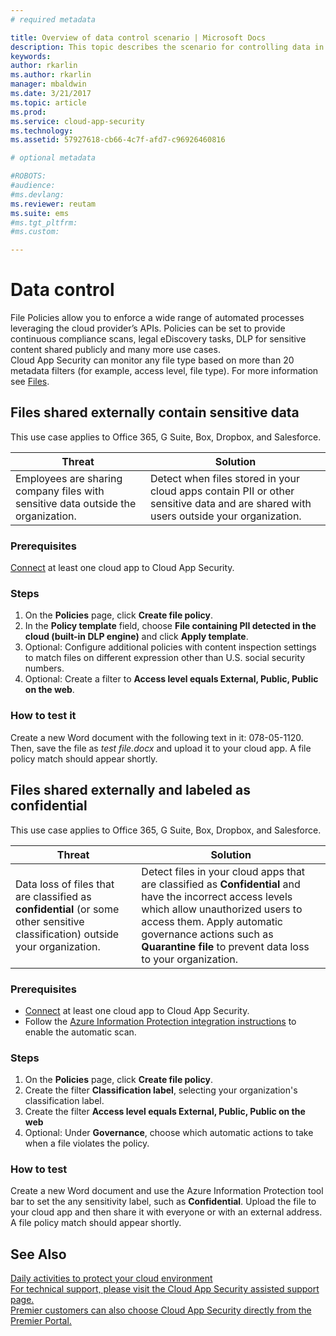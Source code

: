 ```yaml
---
# required metadata

title: Overview of data control scenario | Microsoft Docs
description: This topic describes the scenario for controlling data in your cloud environment.
keywords:
author: rkarlin
ms.author: rkarlin
manager: mbaldwin
ms.date: 3/21/2017
ms.topic: article
ms.prod:
ms.service: cloud-app-security
ms.technology:
ms.assetid: 57927618-cb66-4c7f-afd7-c96926460816

# optional metadata

#ROBOTS:
#audience:
#ms.devlang:
ms.reviewer: reutam
ms.suite: ems
#ms.tgt_pltfrm:
#ms.custom:

---
```


# Data control  
File Policies allow you to enforce a wide range of automated processes leveraging the cloud provider’s APIs. Policies can be set to provide continuous compliance scans, legal eDiscovery tasks, DLP for sensitive content shared publicly and many more use cases.  
Cloud App Security can monitor any file type based on more than 20 metadata filters (for example, access level, file type). For more information see [Files](file-filters.md).
 
## Files shared externally contain sensitive data

This use case applies to Office 365, G Suite, Box, Dropbox, and Salesforce.

**Threat**|**Solution**
----|----
|Employees are sharing company files with sensitive data outside the organization.|Detect when files stored in your cloud apps contain PII or other sensitive data and are shared with users outside your organization.|

### Prerequisites

[Connect](enable-instant-visibility-protection-and-governance-actions-for-your-apps.md) at least one cloud app to Cloud App Security.

### Steps

1.	On the **Policies** page, click **Create file policy**. 
2.	In the **Policy template** field, choose **File containing PII detected in the cloud (built-in DLP engine)** and click **Apply template**.
3.	Optional: Configure additional policies with content inspection settings to match files on different expression other than U.S. social security numbers.
4.	Optional: Create a filter to **Access level equals External, Public, Public on the web**. 

### How to test it

Create a new Word document with the following text in it: 078-05-1120. Then, save the file as *test file.docx* and upload it to your cloud app. A file policy match should appear shortly. 

## Files shared externally and labeled as confidential

This use case applies to Office 365, G Suite, Box, Dropbox, and Salesforce.

**Threat**|**Solution**
----|----
|Data loss of files that are classified as **confidential** (or some other sensitive classification) outside your organization.|Detect files in your cloud apps that are classified as **Confidential** and have the incorrect access levels which allow unauthorized users to access them. Apply automatic governance actions such as **Quarantine file** to prevent data loss to your organization.|

### Prerequisites

- [Connect](enable-instant-visibility-protection-and-governance-actions-for-your-apps.md) at least one cloud app to Cloud App Security.
- Follow the [Azure Information Protection integration instructions](azip-integration.md) to enable the automatic scan.

### Steps

1.	On the **Policies** page, click **Create file policy**. 
2.	Create the filter **Classification label**, selecting your organization's classification label.
3.	Create the filter **Access level equals External, Public, Public on the web**
4.	Optional: Under **Governance**, choose which automatic actions to take when a file violates the policy.

### How to test

Create a new Word document and use the Azure Information Protection tool bar to set the any sensitivity label, such as **Confidential**. Upload the file to your cloud app and then share it with everyone or with an external address. A file policy match should appear shortly. 

## See Also  
[Daily activities to protect your cloud environment](daily-activities-to-protect-your-cloud-environment.md)   
[For technical support, please visit the Cloud App Security assisted support page.](http://support.microsoft.com/oas/default.aspx?prid=16031)   
[Premier customers can also choose Cloud App Security directly from the Premier Portal.](https://premier.microsoft.com/)  
  
  